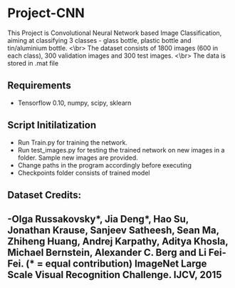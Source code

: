 # Project-CNN
This Project is Convolutional Neural Network based Image Classification, aiming at classifying 3 classes - glass bottle, plastic bottle and tin/aluminium bottle. <\br>
The dataset consists of 1800 images (600 in each class), 300 validation images and 300 test images. <\br>
The data is stored in .mat file
## Requirements
   - Tensorflow 0.10, numpy, scipy, sklearn
## Script Initilatization
   - Run Train.py for training the network.
   - Run test_images.py for testing the trained network on new images in a folder. Sample new images are provided.
   - Change paths in the program accordingly before executing
   - Checkpoints folder consists of trained model
## Dataset Credits:
   -Olga Russakovsky*, Jia Deng*, Hao Su, Jonathan Krause, Sanjeev Satheesh, Sean Ma, Zhiheng Huang, Andrej Karpathy, Aditya
   Khosla, Michael Bernstein, Alexander C. Berg and Li Fei-Fei. (* = equal contribution) ImageNet Large Scale Visual Recognition
   Challenge. IJCV, 2015
   -
